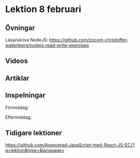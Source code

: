 # Lektion 8 februari

## Övningar

Läsa/skriva NodeJS: https://github.com/zocom-christoffer-wallenberg/nodejs-read-write-exercises

## Videos


## Artiklar


## Inspelningar

Förmiddag: 

Eftermiddag: 

## Tidigare lektioner

https://github.com/Avancerad-JavaScript-med-React-JS-EC/?q=lektion&type=&language=